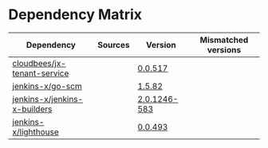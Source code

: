 # Dependency Matrix

Dependency | Sources | Version | Mismatched versions
---------- | ------- | ------- | -------------------
[cloudbees/jx-tenant-service](https://github.com/cloudbees/jx-tenant-service) |  | [0.0.517](https://github.com/cloudbees/jx-tenant-service/releases/tag/v0.0.517) | 
[jenkins-x/go-scm](https://github.com/jenkins-x/go-scm) |  | [1.5.82]() | 
[jenkins-x/jenkins-x-builders](https://github.com/jenkins-x/jenkins-x-builders) |  | [2.0.1246-583]() | 
[jenkins-x/lighthouse](https://github.com/jenkins-x/lighthouse) |  | [0.0.493]() | 
